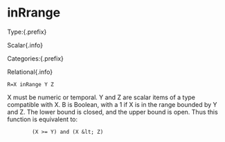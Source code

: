# inRrange

Type:{.prefix}

Scalar{.info}

Categories:{.prefix}

Relational{.info}

~~~
R=X inRange Y Z
~~~

X must be numeric or temporal. Y and Z are scalar items of a type compatible with X. B is Boolean,
with a 1 if X is in the range bounded by Y and Z. The lower bound is closed, and the upper bound
is open. Thus this function is equivalent to:

~~~
        (X >= Y) and (X &lt; Z)
~~~


